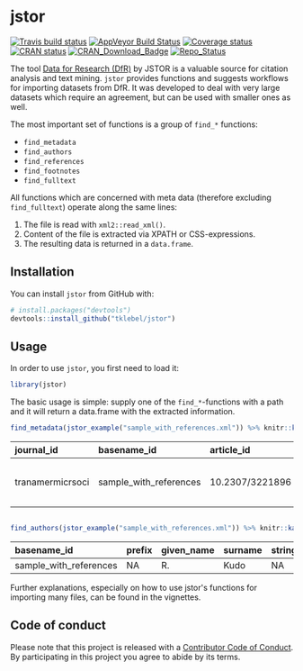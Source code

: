 
<!-- README.md is generated from README.Rmd. Please edit that file -->
jstor
=====

[![Travis build status](https://travis-ci.org/tklebel/jstor.svg?branch=master)](https://travis-ci.org/tklebel/jstor) [![AppVeyor Build Status](https://ci.appveyor.com/api/projects/status/github/tklebel/jstor?branch=master&svg=true)](https://ci.appveyor.com/project/tklebel/jstor) [![Coverage status](https://codecov.io/gh/tklebel/jstor/branch/master/graph/badge.svg)](https://codecov.io/github/tklebel/jstor?branch=master) [![CRAN status](http://www.r-pkg.org/badges/version/jstor)](https://cran.r-project.org/package=jstor) [![CRAN\_Download\_Badge](http://cranlogs.r-pkg.org/badges/patchwork)](https://CRAN.R-project.org/package=patchwork) [![Repo\_Status](http://www.repostatus.org/badges/latest/wip.svg)](http://www.repostatus.org/#wip)

The tool [Data for Research (DfR)](http://www.jstor.org/dfr/) by JSTOR is a valuable source for citation analysis and text mining. `jstor` provides functions and suggests workflows for importing datasets from DfR. It was developed to deal with very large datasets which require an agreement, but can be used with smaller ones as well.

The most important set of functions is a group of `find_*` functions:

-   `find_metadata`
-   `find_authors`
-   `find_references`
-   `find_footnotes`
-   `find_fulltext`

All functions which are concerned with meta data (therefore excluding `find_fulltext`) operate along the same lines:

1.  The file is read with `xml2::read_xml()`.
2.  Content of the file is extracted via XPATH or CSS-expressions.
3.  The resulting data is returned in a `data.frame`.

Installation
------------

You can install `jstor` from GitHub with:

``` r
# install.packages("devtools")
devtools::install_github("tklebel/jstor")
```

Usage
-----

In order to use `jstor`, you first need to load it:

``` r
library(jstor)
```

The basic usage is simple: supply one of the `find_*`-functions with a path and it will return a data.frame with the extracted information.

``` r
find_metadata(jstor_example("sample_with_references.xml")) %>% knitr::kable()
```

| journal\_id      | basename\_id             | article\_id     | article\_title                     | volume | issue | language |  pub\_day|  pub\_month|  pub\_year|  first\_page|  last\_page|
|:-----------------|:-------------------------|:----------------|:-----------------------------------|:-------|:------|:---------|---------:|-----------:|----------:|------------:|-----------:|
| tranamermicrsoci | sample\_with\_references | 10.2307/3221896 | On the Protozoa Parasitic in Frogs | 41     | 2     | eng      |         1|           4|       1922|           59|          76|

``` r

find_authors(jstor_example("sample_with_references.xml")) %>% knitr::kable()
```

| basename\_id             | prefix | given\_name | surname | string\_name | suffix |  author\_number|
|:-------------------------|:-------|:------------|:--------|:-------------|:-------|---------------:|
| sample\_with\_references | NA     | R.          | Kudo    | NA           | NA     |               1|

Further explanations, especially on how to use jstor's functions for importing many files, can be found in the vignettes.

Code of conduct
---------------

Please note that this project is released with a [Contributor Code of Conduct](CONDUCT.md). By participating in this project you agree to abide by its terms.
